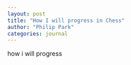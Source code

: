 ```yaml
---
layout: post
title: "How I will progress in Chess"
author: "Philip Park"
categories: journal
---
```


how i will progress